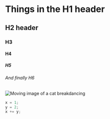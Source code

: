 # Things in the H1 header
## H2 header
### H3
#### H4
##### H5
###### And finally H6

![Moving image of a cat breakdancing](https://media.tenor.com/TF8Bf57vrygAAAAM/breakdancing-cat.gif)

``` java
x = 1;
y = 2;
x += y;
```
